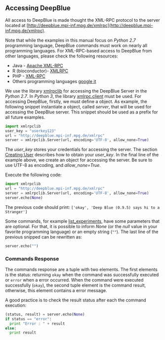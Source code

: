 ## Accessing DeepBlue
All access to DeepBlue is made thought the XML-RPC protocol to the server located at [http://deepblue.mpi-inf.mpg.de/xmlrpc](http://deepblue.mpi-inf.mpg.de/xmlrpc).

Note that while the examples in this manual focus on *Python 2.7* programming language, DeepBlue commands must work on nearly all programming languages. For XML-RPC-based  access to DeepBlue from other languages, please check the following resources:
 * Java - [Apache XML-RPC](http://ws.apache.org/xmlrpc/)
 * R (bioconductor)- [XMLRPC](http://bioconductor.org/packages/devel/extra/html/XMLRPC.html)
 * PHP - [XML-RPC](http://php.net/manual/en/book.xmlrpc.php)
 * Others programming languages [google it](https://www.google.com/search?q=xml+rpc+%3Cyour%20programming%20language%3E)

We use the library [xmlrpclib](https://docs.python.org/2/library/xmlrpclib.html) for accessing the DeepBlue Server in the *Python 2.7*. In *Python 3*, the library [xmlrpc.client](https://docs.python.org/3.0/library/xmlrpc.client.html) must be used.
For accessing DeepBlue, firstly, we must define a object.
As example, the following snippet instantiate a object, called *server*, that will be used for accessing the DeepBlue server. This snippet should be used as a prefix for all future examples.

```python
import xmlrpclib
user_key = "userkey123"
url = "http://deepblue.mpi-inf.mpg.de/xmlrpc"
server = xmlrpclib.Server(url, encoding='UTF-8', allow_none=True)
```

The *user_key* stores your credentials for accessing the server. The section [Creating User](04-creating-user.md) describes how to obtain your *user_key*.
In the final line of the example above, we create an object for accessing the server. Be sure to use UTF-8 as encoding, and *allow_none=True*.

Execute the following code:
```python
import xmlrpclib
url = "http://deepblue.mpi-inf.mpg.de/xmlrpc"
server = xmlrpclib.Server(url, encoding='UTF-8', allow_none=True)
server.echo(None)
```

The previous code should print: ```['okay', 'Deep Blue (0.9.5) says hi to a Stranger']```

Some commands, for example [list_experiments](http://deepblue.mpi-inf.mpg.de/api.html#api-list_experiments), have some parameters that are optional. For that, it is possible to inform *None* (or the *null* value in your favorite programming language) or an empty string (```""```).
The last line of the previous snipped can be rewritten as:
```python
server.echo("")
```

### Commands Response

The commands response are a tuple with two elements. The first elements is the status: returning ```okay``` when the command was successfully executed or ```error``` when a error occurred.
When the command were executed successfully (```okay```), the second tuple element is the command result, otherwise, this element contains a error message.

A good practice is to check the result status after each the command execution:

```python
(status, result) = server.echo(None)
if status == "error":
  print "Error : " + result
else:
  print result
```

